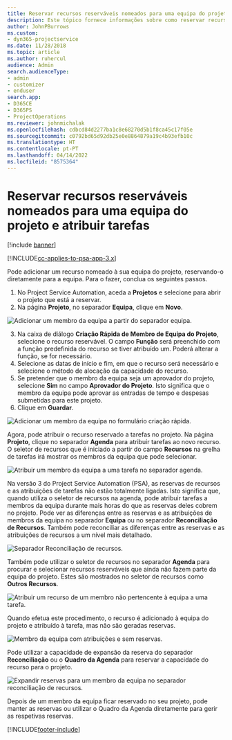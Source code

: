 ```yaml
---
title: Reservar recursos reserváveis nomeados para uma equipa do projeto e atribuir tarefas
description: Este tópico fornece informações sobre como reservar recursos nomeados para as equipas do projeto e atribui-los a tarefas.
author: JohnPBurrows
ms.custom:
- dyn365-projectservice
ms.date: 11/28/2018
ms.topic: article
ms.author: ruhercul
audience: Admin
search.audienceType:
- admin
- customizer
- enduser
search.app:
- D365CE
- D365PS
- ProjectOperations
ms.reviewer: johnmichalak
ms.openlocfilehash: cdbcd84d2277ba1c8e68270d5b1f8ca45c17f05e
ms.sourcegitcommit: c0792bd65d92db25e0e8864879a19c4b93efb10c
ms.translationtype: HT
ms.contentlocale: pt-PT
ms.lasthandoff: 04/14/2022
ms.locfileid: "8575364"
---
```

# <a name="book-named-bookable-resources-to-a-project-team-and-assign-tasks"></a>Reservar recursos reserváveis nomeados para uma equipa do projeto e atribuir tarefas 

[!include [banner](../includes/psa-now-project-operations.md)]

[!INCLUDE[cc-applies-to-psa-app-3.x](../includes/cc-applies-to-psa-app-3x.md)]

Pode adicionar um recurso nomeado à sua equipa do projeto, reservando-o diretamente para a equipa. Para o fazer, conclua os seguintes passos.

1. No Project Service Automation, aceda a **Projetos** e selecione para abrir o projeto que está a reservar.
2. Na página **Projeto**, no separador **Equipa**, clique em **Novo**. 

![Adicionar um membro da equipa a partir do separador equipa.](media/RM-how-to-1.png)

3. Na caixa de diálogo **Criação Rápida de Membro de Equipa do Projeto**, selecione o recurso reservável. O campo **Função** será preenchido com a função predefinida do recurso se tiver atribuído um. Poderá alterar a função, se for necessário. 
4. Selecione as datas de início e fim, em que o recurso será necessário e selecione o método de alocação da capacidade do recurso. 
5. Se pretender que o membro da equipa seja um aprovador do projeto, selecione **Sim** no campo **Aprovador do Projeto**. Isto significa que o membro da equipa pode aprovar as entradas de tempo e despesas submetidas para este projeto. 
6. Clique em **Guardar**.

![Adicionar um membro da equipa no formulário criação rápida.](media/RM-how-to-2.png)


Agora, pode atribuir o recurso reservado a tarefas no projeto. Na página **Projeto**, clique no separador **Agenda** para atribuir tarefas ao novo recurso. O seletor de recursos que é iniciado a partir do campo **Recursos** na grelha de tarefas irá mostrar os membros da equipa que pode selecionar.

![Atribuir um membro da equipa a uma tarefa no separador agenda.](media/RM-how-to-3.png)

Na versão 3 do Project Service Automation (PSA), as reservas de recursos e as atribuições de tarefas não estão totalmente ligadas. Isto significa que, quando utiliza o seletor de recursos na agenda, pode atribuir tarefas a membros da equipa durante mais horas do que as reservas deles cobrem no projeto.
Pode ver as diferenças entre as reservas e as atribuições de membros da equipa no separador **Equipa** ou no separador **Reconciliação de Recursos**. Também pode reconciliar as diferenças entre as reservas e as atribuições de recursos a um nível mais detalhado.

![Separador Reconciliação de recursos.](media/RM-how-to-4.png)

Também pode utilizar o seletor de recursos no separador **Agenda** para procurar e selecionar recursos reserváveis que ainda não fazem parte da equipa do projeto. Estes são mostrados no seletor de recursos como **Outros Recursos**.

![Atribuir um recurso de um membro não pertencente à equipa a uma tarefa.](media/RM-how-to-5.png)

Quando efetua este procedimento, o recurso é adicionado à equipa do projeto e atribuído à tarefa, mas não são geradas reservas.

![Membro da equipa com atribuições e sem reservas.](media/RM-how-to-6.png)

Pode utilizar a capacidade de expansão da reserva do separador **Reconciliação** ou o **Quadro da Agenda** para reservar a capacidade do recurso para o projeto.

![Expandir reservas para um membro da equipa no separador reconciliação de recursos.](media/RM-how-to-7.png)

Depois de um membro da equipa ficar reservado no seu projeto, pode manter as reservas ou utilizar o Quadro da Agenda diretamente para gerir as respetivas reservas.


[!INCLUDE[footer-include](../includes/footer-banner.md)]
